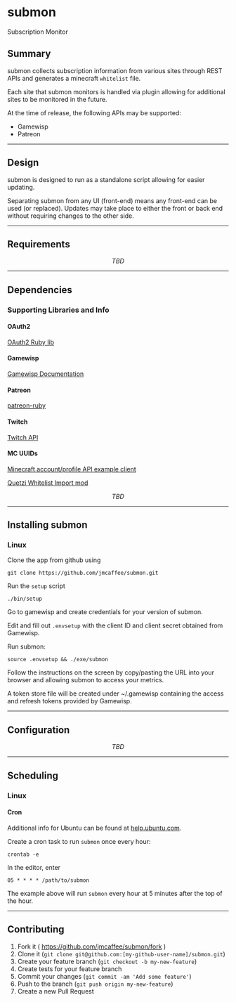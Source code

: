 # submon
Subscription Monitor

Summary
-------------------------------------------------------------------------------

submon collects subscription information from various sites through REST APIs
and generates a minecraft `whitelist` file.

Each site that submon monitors is handled via plugin allowing for additional
sites to be monitored in the future.

At the time of release, the following APIs may be supported:

- Gamewisp
- Patreon

- - -

Design
-------------------------------------------------------------------------------

submon is designed to run as a standalone script allowing for easier updating.

Separating submon from any UI (front-end) means any front-end can be used
(or replaced). Updates may take place to either the front or back end without
requiring changes to the other side.

- - -


Requirements
-------------------------------------------------------------------------------

_$$ TBD $$_

- - -

Dependencies
-------------------------------------------------------------------------------

### Supporting Libraries and Info

#### OAuth2

[OAuth2 Ruby lib](https://github.com/intridea/oauth2)

#### Gamewisp

[Gamewisp Documentation](https://gamewisp.readme.io/docs/getting-started)

#### Patreon

[patreon-ruby](https://github.com/Patreon/patreon-ruby)

#### Twitch

[Twitch API](https://github.com/justintv/Twitch-API)

#### MC UUIDs

[Minecraft account/profile API example client](https://github.com/Mojang/AccountsClient)

[Quetzi Whitelist Import mod](https://github.com/Quetzi/Whitelister)

_$$ TBD $$_

- - -

Installing submon
-------------------------------------------------------------------------------

### Linux

Clone the app from github using

    git clone https://github.com/jmcaffee/submon.git

Run the `setup` script

    ./bin/setup

Go to gamewisp and create credentials for your version of submon.

Edit and fill out `.envsetup` with the client ID and client secret obtained
from Gamewisp.

Run submon:

    source .envsetup && ./exe/submon

Follow the instructions on the screen by copy/pasting the URL into your browser
and allowing submon to access your metrics.

A token store file will be created under ~/.gamewisp containing the access and
refresh tokens provided by Gamewisp.

- - -

Configuration
-------------------------------------------------------------------------------

_$$ TBD $$_

- - -

Scheduling
-------------------------------------------------------------------------------

### Linux

#### Cron

Additional info for Ubuntu can be found at
[help.ubuntu.com](https://help.ubuntu.com/community/CronHowto).

Create a cron task to run `submon` once every hour:

    crontab -e

In the editor, enter

    05 * * * * /path/to/submon

The example above will run `submon` every hour at 5 minutes after
the top of the hour.

- - -

Contributing
-------------------------------------------------------------------------------

1. Fork it ( https://github.com/jmcaffee/submon/fork )
1. Clone it (`git clone git@github.com:[my-github-user-name]/submon.git`)
2. Create your feature branch (`git checkout -b my-new-feature`)
3. Create tests for your feature branch
4. Commit your changes (`git commit -am 'Add some feature'`)
5. Push to the branch (`git push origin my-new-feature`)
6. Create a new Pull Request


